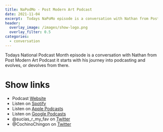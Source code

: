 ```yaml
---
title: NaPodMo - Post Modern Art Podcast
date: 2021-11-04
excerpt:  Todays NaPoMo episode is a conversation with Nathan from Post Modern Art Podcast it starts with his journey into podcasting and evolves, or devolves from there.
header:
  overlay_image: /images/show-logo.png
  overlay_filter: 0.5
categories:
  - conversation
---
```



Todays National Podcast Month episode is a conversation with Nathan from Post Modern Art Podcast it starts with his journey into podcasting and evolves, or devolves from there.

# Show links

* <i class='fas fa-link'></i>Podcast [ Website](https://sucias.xyz)
* <i class='fab fa-spotify'></i>Listen on [Spotify](https://open.spotify.com/show/3XjoipCU3QzeIaQAAQpBdW)
* <i class='fas fa-podcast'></i>Listen on [Apple Podcasts](https://podcasts.apple.com/us/podcast/sucias-are-my-favorite/id1548173787)
* <i class='fab fa-google-play'></i>Listen on [Google Podcasts](https://podcasts.google.com/feed/aHR0cHM6Ly9hbmNob3IuZm0vcy80MjI0YzYzYy9wb2RjYXN0L3Jzcw==)
* <i class='fab fa-twitter'></i>@sucias_r_my_fav on [Twitter](https://twitter.com/sucias_r_my_fav)
* <i class='fab fa-twitter'></i>@CochinoChingon on [Twitter](https://twitter.com/cochinochingon)
